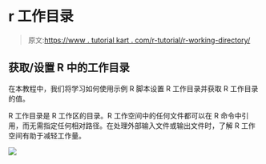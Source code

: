 # r 工作目录

> 原文:[https://www . tutorial kart . com/r-tutorial/r-working-directory/](https://www.tutorialkart.com/r-tutorial/r-working-directory/)

## 获取/设置 R 中的工作目录

在本教程中，我们将学习如何使用示例 R 脚本设置 R 工作目录并获取 R 工作目录的值。

R 工作目录是 R 工作区的目录。R 工作空间中的任何文件都可以在 R 命令中引用，而无需指定任何相对路径。在处理外部输入文件或输出文件时，了解 R 工作空间有助于减轻工作量。

[![](../Images/925da31b32d6bc3827932f6c8afb11bb.png)](https://www.tutorialkart.com/)